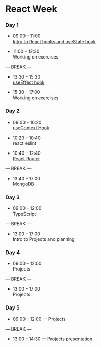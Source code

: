 # React Week

### Day 1

- 09:00 - 11:00 <br>
  [Intro to React hooks and useState hook](https://github.com/GSG-CA/react-useState)

- 11:00 - 12:30 <br>
  Working on exercises

— BREAK — 


- 13:30 - 15:30 <br>
  [useEffect hook](https://github.com/GSG-CA/react-useEffect)

- 15:30 - 17:00 <br>
  Working on exercises

### Day 2

- 09:00 - 10:20 <br>
  [useContext Hook](https://github.com/GSG-CA/react-useContext)

- 10:20 - 10:40 <br>
  react eslint

- 10:40 - 12:40 <br>
  [React Router](https://reactrouter.com/docs/en/v6/getting-started/overview)

— BREAK —

- 13:40 - 17:00 <br>
  MongoDB

### Day 3

- 09:00 - 12:00 <br>
  TypeScript

— BREAK —

- 13:00 - 17:00 <br>
  Intro to Projects and planning

### Day 4

- 09:00 - 12:00 <br>
  Projects

— BREAK —

- 13:00 - 17:00 <br>
  Projects

### Day 5

- 09:00 - 12:00 — Projects

— BREAK —

- 13:00 - 14:30 — Projects presentation
